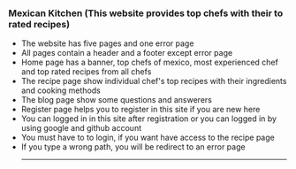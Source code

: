 ### Mexican Kitchen (This website provides top chefs with their to rated recipes)
<ul>
<li>The website has five pages and one error page</li>
<li>All pages contain a header and a footer except error page</li>
<li>Home page has a banner, top chefs of mexico, most experienced chef and top rated recipes from all chefs</li>
<li>The recipe page show individual chef's top recipes with their ingredients and cooking methods</li>
<li>The blog page show some questions and answerers</li>
<li>Register page helps you to register in this site if you are new here</li>
<li>You can logged in in this site after registration or you can logged in by using google and github account</li>
<li>You must have to to login, if you want have access to the recipe page</li>
<li>If you type a wrong path, you will be redirect to an error page</li>
<hr />
</ul>